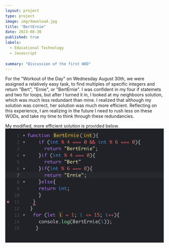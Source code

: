 ```yaml
---
layout: project
type: project
image: img/download.jpg
title: "BertErnie"
date: 2023-08-30
published: true
labels:
  - Educational Technology
  - Javascript

summary: "Discussion of the first WOD"
---
```

For the "Workout of the Day" on Wednesday August 30th, we were assigned a relatively easy task, to find multiples of specific integers and return "Bert", "Ernie", or "BertErnie". I was confident in my four if statemets and two for loops, but after I turned it in, I looked at my neighboors solution, which was much less redundant than mine. I realized that although my solution was correct, her solution was much more efficient. Reflecting on this experience, I am realizing in the future I need to rush less on these WODs, and take my time to think through these redundancies. 

My modified, more efficient solution is provided below.
<img class="img-fluid" allign= "img-center" src="../img/BERTERNIE.png">
